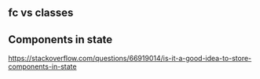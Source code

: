 ## fc vs classes

## Components in state

https://stackoverflow.com/questions/66919014/is-it-a-good-idea-to-store-components-in-state
